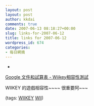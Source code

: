 ```yaml
---
layout: post
layout: post
author: kkdai
comments: true
date: 2007-06-13 08:18:27+00:00
slug: links-for-2007-06-12
title: links for 2007-06-12
wordpress_id: 674
categories:
- 每日網摘
---
```



	
  * 
		

[Google 文件和試算表 - Wiikey相容性測試](http://spreadsheets.google.com/pub?key=psE82DSxBfuUNDy6C_AwyBA)


		

WIIKEY 的遊戲相容性~~~~ 很重要阿~~~


		

(tags: [WIIKEY](http://del.icio.us/kkdai/WIIKEY) [WII](http://del.icio.us/kkdai/WII))


	


